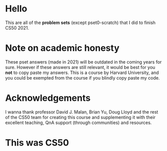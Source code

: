 # Hello 
This are all of the **problem sets** (except pset0-scratch) that I did to finish CS50 2021.  

# Note on academic honesty
These pset answers (made in 2021) will be outdated in the coming years for sure. However if these answers are still relevant, it would be best for you **not** to copy paste my answers. This is a course by Harvard University, and you could be exempted from the course if you blindly copy paste my code.

# Acknowledgements
I wanna thank professor David J. Malan, Brian Yu, Doug Lloyd and the rest of the CS50 team for creating this course and supplementing it with their excellent teaching, QnA support (through communities) and resources.  

# This was CS50

